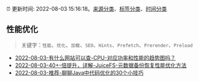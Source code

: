 :alarm_clock: 更新时间: 2022-08-03 15:16:18。[来源分类](../README.md)、[标签分类](../TAGS.md)、[时间分类](../TIMELINE.md)

## 性能优化


> 关键字：`性能`、`优化`、`加载`、`SEO`、`Hints`、`Prefetch`、`Prerender`、`Preload`



- [2022-08-03-有什么网站可以查-CPU-对应功率和性能的趋势图吗？](https://www.v2ex.com/t/870511) 
- [2022-08-03-40+-倍提升，详解-JuiceFS-元数据备份恢复性能优化方法](https://toutiao.io/k/1wyum8l) 
- [2022-08-03-推荐-聊聊Java中代码优化的30个小技巧](https://toutiao.io/k/jv8g1r6) 